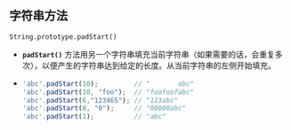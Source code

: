 ## 字符串方法

`String.prototype.padStart()`

- **`padStart()`** 方法用另一个字符串填充当前字符串（如果需要的话，会重复多次），以便产生的字符串达到给定的长度。从当前字符串的左侧开始填充。

- ```js
  'abc'.padStart(10);         // "       abc"
  'abc'.padStart(10, "foo");  // "foofoofabc"
  'abc'.padStart(6,"123465"); // "123abc"
  'abc'.padStart(8, "0");     // "00000abc"
  'abc'.padStart(1);          // "abc"
  ```

  